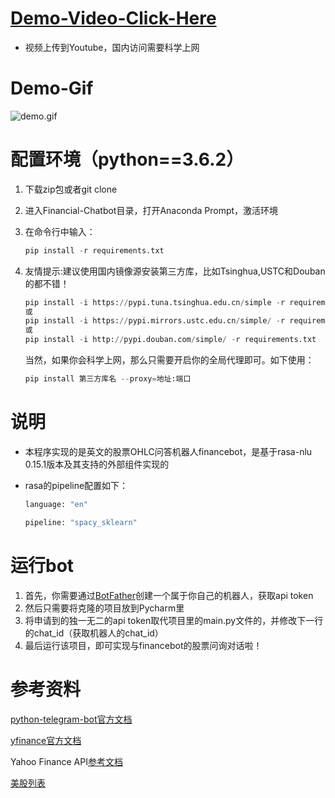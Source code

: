 # **[Demo-Video-Click-Here](https://www.youtube.com/watch?v=D6i6AI3S7YQ)**

- 视频上传到Youtube，国内访问需要科学上网

# **Demo-Gif**

![demo.gif](https://github.com/AshleyXM/Financial-Chatbot/blob/master/demo/demo.gif)


# 配置环境（python==3.6.2）

1. 下载zip包或者git clone

2. 进入Financial-Chatbot目录，打开Anaconda Prompt，激活环境

3. 在命令行中输入：

   ```python
   pip install -r requirements.txt
   ```

4. 友情提示:建议使用国内镜像源安装第三方库，比如Tsinghua,USTC和Douban的都不错！

   ```python
   pip install -i https://pypi.tuna.tsinghua.edu.cn/simple -r requirements.txt
   或
   pip install -i https://pypi.mirrors.ustc.edu.cn/simple/ -r requirements.txt
   或
   pip install -i http://pypi.douban.com/simple/ -r requirements.txt
   ```

   当然，如果你会科学上网，那么只需要开启你的全局代理即可。如下使用：

   ```python
   pip install 第三方库名 --proxy=地址:端口
   ```

# 说明

- 本程序实现的是英文的股票OHLC问答机器人financebot，是基于rasa-nlu 0.15.1版本及其支持的外部组件实现的

- rasa的pipeline配置如下：

  ```python
  language: "en"
  
  pipeline: "spacy_sklearn"
  ```

# 运行bot

1. 首先，你需要通过[BotFather](https://telegram.me/botfather)创建一个属于你自己的机器人，获取api token
2. 然后只需要将克隆的项目放到Pycharm里
3. 将申请到的独一无二的api token取代项目里的main.py文件的<your  telegram token>，并修改下一行的chat_id（获取机器人的chat_id）
4. 最后运行该项目，即可实现与financebot的股票问询对话啦！

# **参考资料**

[python-telegram-bot官方文档](https://pypi.org/project/python-telegram-bot/3.4/)

[yfinance官方文档](https://pypi.org/project/yfinance/)

Yahoo Finance API[参考文档](https://aroussi.com/post/python-yahoo-finance)

[美股列表](http://vip.stock.finance.sina.com.cn/usstock/ustotal.php)

